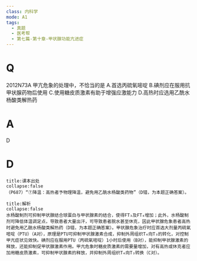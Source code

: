 ```yaml
---
class: 内科学
mode: A1
tags:
  - 真题
  - 医考帮
  - 第七篇-第十章-甲状腺功能亢进症
---
```


# Q
2012N73A 甲亢危象的处理中，不恰当的是
A.首选丙硫氧嘧啶
B.碘剂应在服用抗甲状腺药物后使用
C.使用糖皮质激素有助于增强应激能力
D.高热时应选用乙酰水杨酸类解热药

# A
D
# D
```ad-note
title:课本出处
collapse:false
（P687）“⑦降温：高热者予物理降温，避免用乙酰水杨酸类药物”（D错，为本题正确答案）。
```

```ad-summary
title:解析
collapse:false
水杨酸制剂可抑制甲状腺结合球蛋白与甲状腺素的结合，使得FT₃及FT₄增加；此外，水杨酸制剂可降低体温调定点，导致患者大量出汗，可导致患者脱水甚至休克，因此甲状腺危象患者高热时避免用乙酰水杨酸类解热药（D错，为本题正确答案）。甲状腺危象治疗时应首选大剂量丙硫氧嘧啶（PTU）（A对），原理是PTU可抑制甲状腺激素合成，抑制外周组织T₄向T₃的转化，对控制甲亢症状见效快。碘剂应在服用PTU（丙硫氧嘧啶）1小时后使用（B对），能抑制甲状腺激素的释放，还能抑制促甲状腺激素作用。甲亢危象时糖皮质激素的需要量增加，对有高热或休克者应加用糖皮质激素，可抑制甲状腺素的释放，并抑制外周组织T₄向T₃转换（C对）。
```

